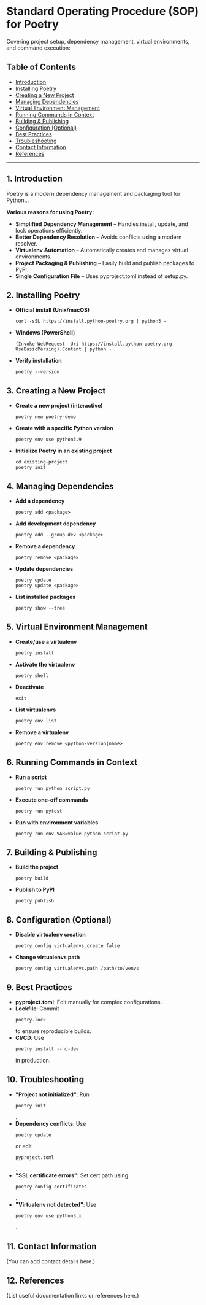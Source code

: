 <!DOCTYPE html>
<html lang="en">
<head>
  <meta charset="UTF-8">
</head>
<body>

  <h1>Standard Operating Procedure (SOP) for Poetry</h1>
  <p>Covering project setup, dependency management, virtual environments, and command execution:</p>

  <h2>Table of Contents</h2>
  <ul>
    <li><a href="#introduction">Introduction</a></li>
    <li><a href="#installing-poetry">Installing Poetry</a></li>
    <li><a href="#creating-project">Creating a New Project</a></li>
    <li><a href="#managing-dependencies">Managing Dependencies</a></li>
    <li><a href="#virtualenv-management">Virtual Environment Management</a></li>
    <li><a href="#running-commands">Running Commands in Context</a></li>
    <li><a href="#building-publishing">Building & Publishing</a></li>
    <li><a href="#configuration">Configuration (Optional)</a></li>
    <li><a href="#best-practices">Best Practices</a></li>
    <li><a href="#troubleshooting">Troubleshooting</a></li>
    <li><a href="#contact-info">Contact Information</a></li>
    <li><a href="#references">References</a></li>
  </ul>

  <hr>

  <h2 id="introduction">1. Introduction</h2>
  <p>Poetry is a modern dependency management and packaging tool for Python...</p>
  <p><strong>Various reasons for using Poetry:</strong></p>
  <ul>
    <li><strong>Simplified Dependency Management</strong> – Handles install, update, and lock operations efficiently.</li>
    <li><strong>Better Dependency Resolution</strong> – Avoids conflicts using a modern resolver.</li>
    <li><strong>Virtualenv Automation</strong> – Automatically creates and manages virtual environments.</li>
    <li><strong>Project Packaging & Publishing</strong> – Easily build and publish packages to PyPI.</li>
    <li><strong>Single Configuration File</strong> – Uses pyproject.toml instead of setup.py.</li>
  </ul>

  <h2 id="installing-poetry">2. Installing Poetry</h2>
  <ul>
    <li><strong>Official install (Unix/macOS)</strong><br><pre><code>curl -sSL https://install.python-poetry.org | python3 -</code></pre></li>
    <li><strong>Windows (PowerShell)</strong><br><pre><code>(Invoke-WebRequest -Uri https://install.python-poetry.org -UseBasicParsing).Content | python -</code></pre></li>
    <li><strong>Verify installation</strong><br><pre><code>poetry --version</code></pre></li>
  </ul>

  <h2 id="creating-project">3. Creating a New Project</h2>
  <ul>
    <li><strong>Create a new project (interactive)</strong><br><pre><code>poetry new poetry-demo</code></pre></li>
    <li><strong>Create with a specific Python version</strong><br><pre><code>poetry env use python3.9</code></pre></li>
    <li><strong>Initialize Poetry in an existing project</strong><br><pre><code>cd existing-project</code><br><code>poetry init</code></pre></li>
  </ul>

  <h2 id="managing-dependencies">4. Managing Dependencies</h2>
  <ul>
    <li><strong>Add a dependency</strong><br><pre><code>poetry add &lt;package&gt;</code></pre></li>
    <li><strong>Add development dependency</strong><br><pre><code>poetry add --group dev &lt;package&gt;</code></pre></li>
    <li><strong>Remove a dependency</strong><br><pre><code>poetry remove &lt;package&gt;</code></pre></li>
    <li><strong>Update dependencies</strong><br><pre><code>poetry update</code><br><code>poetry update &lt;package&gt;</code></pre></li>
    <li><strong>List installed packages</strong><br><pre><code>poetry show --tree</code></pre></li>
  </ul>

  <h2 id="virtualenv-management">5. Virtual Environment Management</h2>
  <ul>
    <li><strong>Create/use a virtualenv</strong><br><pre><code>poetry install</code></pre></li>
    <li><strong>Activate the virtualenv</strong><br><pre><code>poetry shell</code></pre></li>
    <li><strong>Deactivate</strong><br><pre><code>exit</code></pre></li>
    <li><strong>List virtualenvs</strong><br><pre><code>poetry env list</code></pre></li>
    <li><strong>Remove a virtualenv</strong><br><pre><code>poetry env remove &lt;python-version|name&gt;</code></pre></li>
  </ul>

  <h2 id="running-commands">6. Running Commands in Context</h2>
  <ul>
    <li><strong>Run a script</strong><br><pre><code>poetry run python script.py</code></pre></li>
    <li><strong>Execute one-off commands</strong><br><pre><code>poetry run pytest</code></pre></li>
    <li><strong>Run with environment variables</strong><br><pre><code>poetry run env VAR=value python script.py</code></pre></li>
  </ul>

  <h2 id="building-publishing">7. Building & Publishing</h2>
  <ul>
    <li><strong>Build the project</strong><br><pre><code>poetry build</code></pre></li>
    <li><strong>Publish to PyPI</strong><br><pre><code>poetry publish</code></pre></li>
  </ul>

  <h2 id="configuration">8. Configuration (Optional)</h2>
  <ul>
    <li><strong>Disable virtualenv creation</strong><br><pre><code>poetry config virtualenvs.create false</code></pre></li>
    <li><strong>Change virtualenvs path</strong><br><pre><code>poetry config virtualenvs.path /path/to/venvs</code></pre></li>
  </ul>

  <h2 id="best-practices">9. Best Practices</h2>
  <ul>
    <li><strong>pyproject.toml</strong>: Edit manually for complex configurations.</li>
    <li><strong>Lockfile</strong>: Commit <pre><code>poetry.lock</code></pre> to ensure reproducible builds.</li>
    <li><strong>CI/CD</strong>: Use <pre><code>poetry install --no-dev</code></pre> in production.</li>
  </ul>

  <h2 id="troubleshooting">10. Troubleshooting</h2>
  <ul>
    <li><strong>"Project not initialized"</strong>: Run <pre><code>poetry init</code></pre>.</li>
    <li><strong>Dependency conflicts</strong>: Use <pre><code>poetry update</code></pre> or edit <pre><code>pyproject.toml</code></pre>.</li>
    <li><strong>"SSL certificate errors"</strong>: Set cert path using <pre><code>poetry config certificates</code></pre>.</li>
    <li><strong>"Virtualenv not detected"</strong>: Use <pre><code>poetry env use python3.x</code></pre>.</li>
  </ul>

  <h2 id="contact-info">11. Contact Information</h2>
  <p>(You can add contact details here.)</p>

  <h2 id="references">12. References</h2>
  <p>(List useful documentation links or references here.)</p>

</body>
</html>
